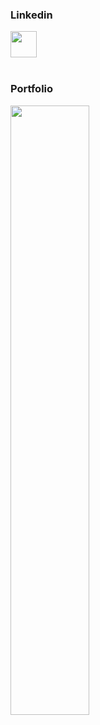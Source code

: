 
<h3>Linkedin</h3>
<a href="https://www.linkedin.com/in/sawankhanchi16/" target="_blank"><img src="https://img.icons8.com/fluent/144/000000/linkedin.png" width="42"/></a>

</br>
</br>


<h3>Portfolio</h3>
<a href="https://www.linkedin.com/in/sawankhanchi16/" target="_blank"><img src="https://images.pexels.com/photos/442574/pexels-photo-442574.jpeg?auto=compress&cs=tinysrgb&dpr=1&w=500" width="50%"/></a>


